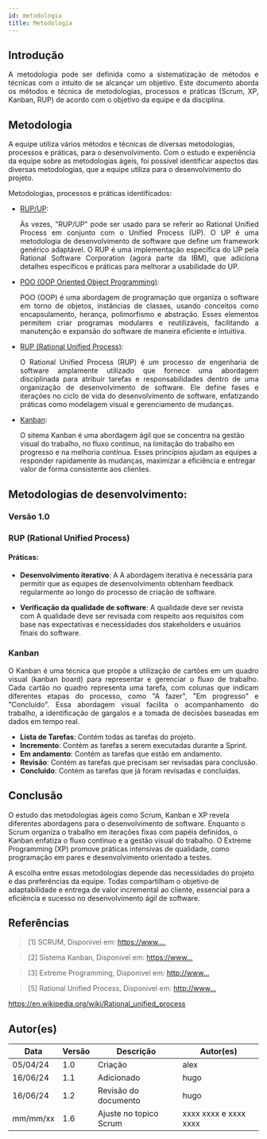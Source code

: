 ```yaml
---
id: metodologia
title: Metodologia
---
```

 
 
## Introdução
 
<p align = "justify">
A metodologia pode ser definida como a sistematização de métodos e técnicas com o intuito de se alcançar um objetivo. Este documento aborda os métodos e técnica de metodologias, processos e práticas (Scrum, XP, Kanban, RUP) de acordo com o objetivo da equipe e da disciplina.
</p>
 
## Metodologia
A equipe utiliza vários métodos e técnicas de diversas metodologias, processos e práticas, para o desenvolvimento. Com o estudo e  experiência da equipe sobre as metodologias ágeis, foi possível identificar aspectos das diversas metodologias, que a equipe utiliza para o desenvolvimento do projeto.
 
Metodologias, processos e práticas identificados:
 
 
- [RUP/UP](https://www.inf.ufsc.br/~joao.dovicchi/pos-ed/pos/gerti/rup/RP092305.pdf):<p align = "justify">
Às vezes, "RUP/UP" pode ser usado para se referir ao Rational Unified Process em conjunto com o Unified Process (UP). O UP é uma metodologia de desenvolvimento de software que define um framework genérico adaptável. O RUP é uma implementação específica do UP pela Rational Software Corporation (agora parte da IBM), que adiciona detalhes específicos e práticas para melhorar a usabilidade do UP.
</p>
 
- [POO (OOP Oriented Object Programming)](https://www.alura.com.br/artigos/poo-programacao-orientada-a-objetos):<p align = "justify">
POO (OOP) é uma abordagem de programação que organiza o software em torno de objetos, instâncias de classes, usando conceitos como encapsulamento, herança, polimorfismo e abstração. Esses elementos permitem criar programas modulares e reutilizáveis, facilitando a manutenção e expansão do software de maneira eficiente e intuitiva.
</p>
 
- [RUP (Rational Unified Process)](https://www.treinaweb.com.br/blog/o-que-e-rup-rational-unified-process):<p align = "justify">
O Rational Unified Process (RUP) é um processo de engenharia de software amplamente utilizado que fornece uma abordagem disciplinada para atribuir tarefas e responsabilidades dentro de uma organização de desenvolvimento de software. Ele define fases e iterações no ciclo de vida do desenvolvimento de software, enfatizando práticas como modelagem visual e gerenciamento de mudanças.
<p>
 
- [Kanban](https://vibratto.com.br/voce-utiliza-o-kaban-para-aumentar-a-eficiencia-da-gestao-cotidiana-do-seu-negocio/):</p>
O sitema Kanban é uma abordagem ágil que se concentra na gestão visual do trabalho, no fluxo contínuo, na limitação do trabalho em progresso e na melhoria contínua. Esses princípios ajudam as equipes a responder rapidamente às mudanças, maximizar a eficiência e entregar valor de forma consistente aos clientes.
<p align = "justify">
 
 
## Metodologias de desenvolvimento:
 
### Versão 1.0
 
### RUP (Rational Unified Process)
 
#### Práticas:
 
- **Desenvolvimento iterativo**: A
A abordagem iterativa é necessária para permitir que as equipes de desenvolvimento obtenham feedback regularmente ao longo do processo de criação de software.
 
- **Verificação da qualidade de software**: A qualidade deve ser revista com
A qualidade deve ser revisada com respeito aos requisitos com base nas expectativas e necessidades dos stakeholders e usuários finais do software.
 
### Kanban
 
<p align = "justify">
O Kanban é uma técnica que propõe a utilização de cartões em um quadro visual (kanban board) para representar e gerenciar o fluxo de trabalho. Cada cartão no quadro representa uma tarefa, com colunas que indicam diferentes etapas do processo, como "A fazer", "Em progresso" e "Concluído". Essa abordagem visual facilita o acompanhamento do trabalho, a identificação de gargalos e a tomada de decisões baseadas em dados em tempo real.
</p>
 
- **Lista de Tarefas**: Contém todas as tarefas do projeto.
- **Incremento**: Contém as tarefas a serem executadas durante a Sprint.
- **Em andamento**: Contém as tarefas que estão em andamento.
- **Revisão**: Contém as tarefas que precisam ser revisadas para conclusão.
- **Concluido**: Contém as tarefas que já foram revisadas e concluídas.
 
 
## Conclusão
 
<p align = "justify">
 
O estudo das metodologias ágeis como Scrum, Kanban e XP revela diferentes abordagens para o desenvolvimento de software. Enquanto o Scrum organiza o trabalho em iterações fixas com papéis definidos, o Kanban enfatiza o fluxo contínuo e a gestão visual do trabalho. O Extreme Programming (XP) promove práticas intensivas de qualidade, como programação em pares e desenvolvimento orientado a testes.

A escolha entre essas metodologias depende das necessidades do projeto e das preferências da equipe. Todas compartilham o objetivo de adaptabilidade e entrega de valor incremental ao cliente, essencial para a eficiência e sucesso no desenvolvimento ágil de software.
 
</p>
 
## Referências
 
> [1] SCRUM, Disponivel em: [https://www....](https://holmes.app/blog/scrum-o-que-como-funciona-e-como-aplicar?utm_feeditemid=&utm_device=c&utm_term=&utm_source=google&utm_medium=ppc&utm_campaign=&hsa_cam=20847824096&hsa_grp=&hsa_mt=&hsa_src=x&hsa_ad=&utm_feeditemid=&utm_device=c&utm_term=&utm_source=google&utm_medium=ppc&utm_campaign=Google+PMax+-+Remarketing&hsa_cam=20847824096&hsa_grp=&hsa_mt=&hsa_src=x&hsa_ad=&hsa_acc=9390642025&hsa_tgt=&hsa_kw=&hsa_net=adwords&hsa_ver=3&gad_source=1&gclid=CjwKCAjwmrqzBhAoEiwAXVpgon0UHA1QKm9Ul0ehgmqNs-i_LjJX-eGYOh6uWjrgqesZFj3pjAjO3hoC2EMQAvD_BwE)
 
> [2] Sistema Kanban, Disponivel em: [https://www...](https://holmes.app/blog/o-que-e-kanban?utm_feeditemid=&utm_device=c&utm_term=&utm_source=google&utm_medium=ppc&utm_campaign=&hsa_cam=20847824096&hsa_grp=&hsa_mt=&hsa_src=x&hsa_ad=&utm_feeditemid=&utm_device=c&utm_term=&utm_source=google&utm_medium=ppc&utm_campaign=Google+PMax+-+Remarketing&hsa_cam=20847824096&hsa_grp=&hsa_mt=&hsa_src=x&hsa_ad=&hsa_acc=9390642025&hsa_tgt=&hsa_kw=&hsa_net=adwords&hsa_ver=3&gad_source=1&gclid=CjwKCAjwmrqzBhAoEiwAXVpgohh8DMK9w5pRCJo2fixnyTjIdpCxzVWBqnPaOZ1DTJA4SWjySPe3ChoCxDwQAvD_BwE)
 
> [3] Extreme Programming, Disponivel em: [http://www...](https://www.treinaweb.com.br/blog/o-que-e-xp-extreme-programming)

> [5] Rational Unified Process, Disponivel em: [http://www...]( https://en.wikipedia.org/wiki/Rational_unified_process)
 
 https://en.wikipedia.org/wiki/Rational_unified_process
 
## Autor(es)
 
| Data | Versão | Descrição | Autor(es) |
| -- | -- | -- | -- |
| 05/04/24 | 1.0 | Criação  | alex |
| 16/06/24 | 1.1 | Adicionado  | hugo |
| 16/06/24 | 1.2 | Revisão do documento | hugo |
| mm/mm/xx | 1.6 | Ajuste no topico Scrum | xxxx xxxx e xxxx xxxx |
